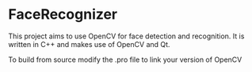 FaceRecognizer
=====

This project aims to use OpenCV for face detection and recognition. It is written in C++ and makes use of OpenCV and Qt.

To build from source modify the .pro file to link your version of OpenCV
